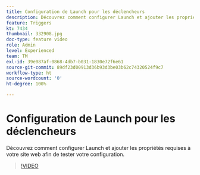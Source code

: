 ```yaml
---
title: Configuration de Launch pour les déclencheurs
description: Découvrez comment configurer Launch et ajouter les propriétés requises à votre site web afin de tester votre configuration.
feature: Triggers
kt: 7434
thumbnail: 332908.jpg
doc-type: feature video
role: Admin
level: Experienced
team: TM
exl-id: 39e087af-0868-4db7-b031-1830e72f6e61
source-git-commit: 89df23d00913d36b93d3be03b62c74320524f9c7
workflow-type: ht
source-wordcount: '0'
ht-degree: 100%

---
```


# Configuration de Launch pour les déclencheurs

Découvrez comment configurer Launch et ajouter les propriétés requises à votre site web afin de tester votre configuration.

>[!VIDEO](https://video.tv.adobe.com/v/332908?quality=12&learn=on)
